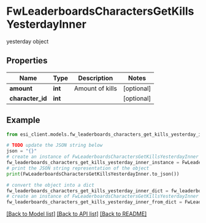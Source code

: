 # FwLeaderboardsCharactersGetKillsYesterdayInner

yesterday object

## Properties

Name | Type | Description | Notes
------------ | ------------- | ------------- | -------------
**amount** | **int** | Amount of kills | [optional] 
**character_id** | **int** |  | [optional] 

## Example

```python
from esi_client.models.fw_leaderboards_characters_get_kills_yesterday_inner import FwLeaderboardsCharactersGetKillsYesterdayInner

# TODO update the JSON string below
json = "{}"
# create an instance of FwLeaderboardsCharactersGetKillsYesterdayInner from a JSON string
fw_leaderboards_characters_get_kills_yesterday_inner_instance = FwLeaderboardsCharactersGetKillsYesterdayInner.from_json(json)
# print the JSON string representation of the object
print(FwLeaderboardsCharactersGetKillsYesterdayInner.to_json())

# convert the object into a dict
fw_leaderboards_characters_get_kills_yesterday_inner_dict = fw_leaderboards_characters_get_kills_yesterday_inner_instance.to_dict()
# create an instance of FwLeaderboardsCharactersGetKillsYesterdayInner from a dict
fw_leaderboards_characters_get_kills_yesterday_inner_from_dict = FwLeaderboardsCharactersGetKillsYesterdayInner.from_dict(fw_leaderboards_characters_get_kills_yesterday_inner_dict)
```
[[Back to Model list]](../README.md#documentation-for-models) [[Back to API list]](../README.md#documentation-for-api-endpoints) [[Back to README]](../README.md)


